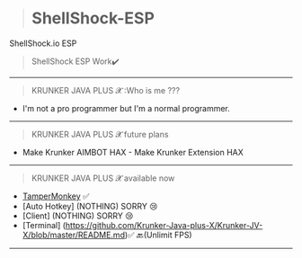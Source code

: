 ># ShellShock-ESP
ShellShock.io ESP
>ShellShock ESP Work✔️
__________________________________
>KRUNKER JAVA PLUS 𝓧 :Who is me ??? 
- I'm not a pro programmer but I'm a normal programmer. 
__________________________________
>KRUNKER JAVA PLUS 𝓧 future plans 
- Make Krunker AIMBOT HAX - Make Krunker Extension HAX 
__________________________________
>KRUNKER JAVA PLUS 𝓧 available now 
- [TamperMonkey](https://github.com/Krunker-Java-plus-X/Krunker-JV-Hack) ✅
- [Auto Hotkey] (NOTHING) SORRY 😢
- [Client] (NOTHING) SORRY 😢
- [Terminal] (https://github.com/Krunker-Java-plus-X/Krunker-JV-X/blob/master/README.md)✅
🔙(Unlimit FPS)
__________________________________

